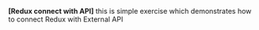 **[Redux connect with API]**
this is simple exercise which demonstrates how to connect Redux with External API